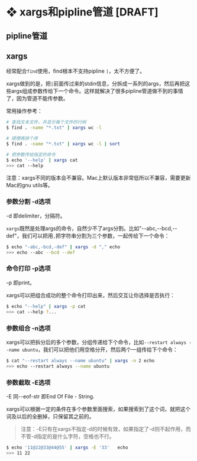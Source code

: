 # ❖ xargs和pipline管道 [DRAFT]

## pipline管道


## xargs

经常配合`find`使用，find根本不支持pipline `|`，太不方便了。

xargs做到的是，把`|`前面传过来的stdin信息，分拆成一系列的args，然后再把这些args组成参数传给下一个命令。这样就解决了很多pipline管道做不到的事情了，因为管道不能传参数。

常用操作参考：
```sh
# 查找文本文件，并显示每个文件的行树
$ find . -name "*.txt" | xargs wc -l

# 顺便再排个序
$ find . -name "*.txt" | xargs wc -l | sort

# 把参数传给指定的命令
$ echo '--help' | xargs cat 
>>> cat --help
```

注意：xargs不同的版本会不兼容。Mac上默认版本非常低所以不兼容，需要更新Mac的gnu utils等。

### 参数分割 -d选项

-d 即delimiter，分隔符。

`xargs`既然是处理args的命令，自然少不了args分割。比如"--abc,--bcd,--def"，我们可以把用`,`把字符串分割为三个参数，一起传给下一个命令：
```sh
$ echo "-abc,-bcd,-def" | xargs -d "," echo
>>> echo --abc --bcd --def
```

### 命令打印 -p选项

-p 即print。

xargs可以把组合成功的整个命令打印出来，然后交互让你选择是否执行：
```sh
$ echo "--help" | xargs -p cat
>>> cat --help ?...
```

### 参数组合 -n选项

xargs可以把拆分后的多个参数，分组传递给下个命令，比如`--restart always --name ubuntu`，我们可以把他们用空格分开，然后两个一组传给下个命令：
```sh
$ cat "--restart always --name ubuntu" | xargs -n 2 echo
>>> echo --restart always --name ubuntu
```


### 参数截取 -E选项 
-E 同--eof-str 即End Of File - String.

xargs可以根据一定的条件在多个参数里面搜索，如果搜索到了这个词，就把这个词及以后的全删掉，只保留其之前的。

> 注意：-E只有在xargs不指定-d的时候有效，如果指定了-d则不起作用，而不管-d指定的是什么字符，空格也不行。

```sh
$ echo '11@22@33@44@55' | xargs -E '33'   echo 
>>> 11 22
```